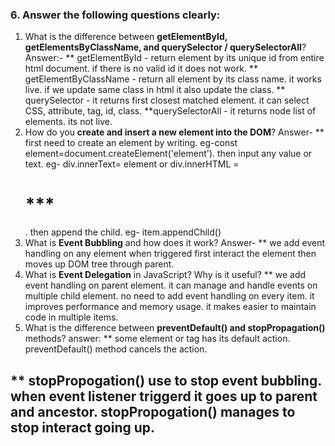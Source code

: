 
### 6. Answer the following questions clearly:

1. What is the difference between **getElementById, getElementsByClassName, and querySelector / querySelectorAll**?
Answer:-
** getElementById - return element by its unique id from entire html document. if there is no valid id it does not work.
** getElementByClassName - return all element by its class name. it works live. if we update same class in html it also update the class.
** querySelector - it returns first closest matched  element. it can select CSS, attribute, tag, id, class.
**querySelectorAll - it returns node list of elements. its not live.
2. How do you **create and insert a new element into the DOM**?
Answer-
** first need to create an element by writing. eg-const element=document.createElement('element'). then input any value or text. eg- div.innerText= element or div.innerHTML = <h1>***</h1>.
then append the child. eg- item.appendChild()
3. What is **Event Bubbling** and how does it work?
Answer-
** we add event handling on any element when triggered first interact the element then moves up DOM tree through parent.
4. What is **Event Delegation** in JavaScript? Why is it useful?
** we add event handling on parent element. it can manage and handle events on multiple child element. no need to add event handling on every item. it improves performance and memory usage. it makes easier to maintain code in multiple items.
5. What is the difference between **preventDefault() and stopPropagation()** methods?
answer:
** some element or tag has its default action. preventDefault() method cancels the action.

** stopPropogation() use to stop event bubbling. when event listener triggerd it goes up to parent and ancestor. stopPropogation() manages to stop interact going up.
---

